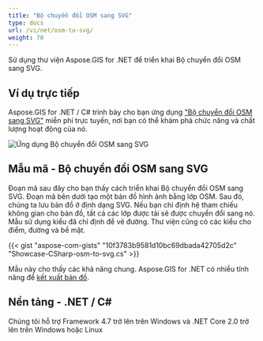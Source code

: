 ```yaml
---
title: "Bộ chuyển đổi OSM sang SVG"
type: docs
url: /vi/net/osm-to-svg/
weight: 70
---
```


Sử dụng thư viện Aspose.GIS for .NET để triển khai Bộ chuyển đổi OSM sang SVG.

## **Ví dụ trực tiếp**

Aspose.GIS for .NET / C# trình bày cho bạn ứng dụng ["Bộ chuyển đổi OSM sang SVG"](https://products.aspose.app/gis/viewer/osm-to-svg) miễn phí trực tuyến, nơi bạn có thể khám phá chức năng và chất lượng hoạt động của nó.

![Ứng dụng Bộ chuyển đổi OSM sang SVG](viewer.png)

## **Mẫu mã - Bộ chuyển đổi OSM sang SVG**

Đoạn mã sau đây cho bạn thấy cách triển khai Bộ chuyển đổi OSM sang SVG. Đoạn mã bên dưới tạo một bản đồ hình ảnh bằng lớp OSM. Sau đó, chúng ta lưu bản đồ ở định dạng SVG. Nếu bạn chỉ định hệ tham chiếu không gian cho bản đồ, tất cả các lớp được tải sẽ được chuyển đổi sang nó.
Mẫu sử dụng kiểu đã chỉ định để vẽ đường. Thư viện cũng có các kiểu cho điểm, đường và bề mặt.

{{< gist "aspose-com-gists" "10f3783b9581d10bc69dbada42705d2c" "Showcase-CSharp-osm-to-svg.cs" >}}

Mẫu này cho thấy các khả năng chung. Aspose.GIS for .NET có nhiều tính năng để [kết xuất bản đồ](https://docs.aspose.com/gis/net/map-rendering/).

## **Nền tảng - .NET / C#**

Chúng tôi hỗ trợ Framework 4.7 trở lên trên Windows và .NET Core 2.0 trở lên trên Windows hoặc Linux
